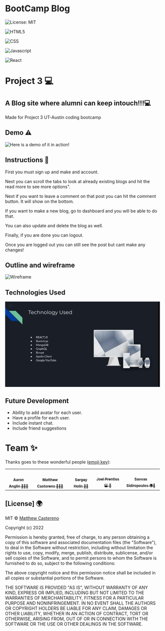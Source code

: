# BootCamp Blog

![License: MIT](https://img.shields.io/badge/License-MIT-yellow.svg)

![HTML5](https://img.shields.io/badge/HTML5-E34F26?style=for-the-badge&logo=html5&logoColor=white)

![CSS](https://img.shields.io/badge/CSS3-1572B6?style=for-the-badge&logo=css3&logoColor=white)

![Javascript](https://img.shields.io/badge/JavaScript-323330?style=for-the-badge&logo=javascript&logoColor=F7DF1E)

![React](https://img.shields.io/badge/React-R-blue)

# Project 3 💻
 ## A Blog site where alumni can keep intouch!!!💻
 Made for Project 3 UT-Austin coding bootcamp

## Demo ⚠️

![Here is a demo of it in action!](./client/public/assets/Monosnap%20screencast%202022-09-07%2014-30-02.gif.sb-24ba2028-EIcJMg) 

## Instructions 📝

First you must sign up and make and account. 

Next you can scroll the tabs to look at already existing blogs and hit the read more to see more options". 

Next if you want to leave a comment on that post you can hit the comment button. It will show on the bottom.

If you want to make a new blog, go to dashboard and you will be able to do that.

You can also update and delete the blog as well. 

Finally, if you are done you can logout. 

Once you are logged out you can still see the post but cant make any changes!


## Outline and wireframe 

![Wireframe](./client/public/assets/Monosnap%20screencast%202022-09-07%2011-11-14.gif.sb-24ba2028-wiVrdC)

## Technologies Used

![Tech Used](./client/public/assets/Monosnap%20Prototyping%20presentation%20-%20Google%20Slides%202022-09-07%2012-47-58.png)


## Future Development 

   - Ability to add avatar for each user.
   - Have a profile for each user.
   - Include instant chat.
   - Include friend suggestions



# Team ✨

Thanks goes to these wonderful people ([emoji key](https://allcontributors.org/docs/en/emoji-key)):

<!-- ALL-CONTRIBUTORS-LIST:START - Do not remove or modify this section -->
<!-- prettier-ignore-start -->
<!-- markdownlint-disable -->
<table>
  <tr>
<td align="center"><a href="https://github.com/aanglin"><img src="https://avatars.githubusercontent.com/u/101485583?v=4" width="100px;" alt=""/><br /><sub><b>Aaron Anglin 📆🔌💡 </b></sub></a></td>
<td align="center"><a href="https://github.com/Castereno05"><img src="https://avatars.githubusercontent.com/u/105801681?v=4" width="100px;" alt=""/><br /><sub><b>Matthew Castoreno 🤖🧑‍🏫</b></sub></a></td>
<td align="center"><a href="https://github.com/sergeyholin"><img src="https://avatars.githubusercontent.com/u/106885773?v=4" width="100px;" alt=""/><br /><sub><b>Sergey Holin 🎨💡</b></sub></a></td>
<td align="center"><a href="https://github.com/joelprentiss"><img src="https://avatars.githubusercontent.com/u/107448084?v=4" width="100px;" alt=""/><br /><sub><b>Joel Prentiss 💻 🔣</b></sub></a></td>
<td align="center"><a href="https://github.com/Sidiro23"><img src="https://avatars.githubusercontent.com/u/106550353?v=4" width="100px;" alt=""/><br /><sub><b>Savvas Sidiropoulos 🌍📖</b></sub></a></td>
 </tr>
</table>


<!-- markdownlint-restore -->
<!-- prettier-ignore-end -->

<!-- ALL-CONTRIBUTORS-LIST:END -->


## [License] 🌍 
 

MIT © [Matthew Castereno](https://github.com/Castereno05)


Copyright (c) 2022

Permission is hereby granted, free of charge, to any person obtaining a copy of this software and associated documentation files (the "Software"), to deal in the Software without restriction, including without limitation the rights to use, copy, modify, merge, publish, distribute, sublicense, and/or sell copies of the Software, and to permit persons to whom the Software is furnished to do so, subject to the following conditions:

The above copyright notice and this permission notice shall be included in all copies or substantial portions of the Software.

THE SOFTWARE IS PROVIDED "AS IS", WITHOUT WARRANTY OF ANY KIND, EXPRESS OR IMPLIED, INCLUDING BUT NOT LIMITED TO THE WARRANTIES OF MERCHANTABILITY, FITNESS FOR A PARTICULAR PURPOSE AND NONINFRINGEMENT. IN NO EVENT SHALL THE AUTHORS OR COPYRIGHT HOLDERS BE LIABLE FOR ANY CLAIM, DAMAGES OR OTHER LIABILITY, WHETHER IN AN ACTION OF CONTRACT, TORT OR OTHERWISE, ARISING FROM, OUT OF OR IN CONNECTION WITH THE SOFTWARE OR THE USE OR OTHER DEALINGS IN THE SOFTWARE.

